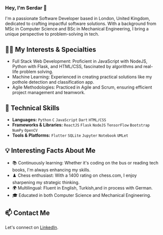 ### Hey, I'm Serdar 👋

I'm a passionate Software Developer based in London, United Kingdom, dedicated to crafting impactful software solutions. With a background from MSc in Computer Science and BSc in Mechanical Engineering, I bring a unique perspective to problem-solving in tech.

## 👨‍💻 My Interests & Specialties

- Full Stack Web Development: Proficient in JavaScript with NodeJS, Python with Flask, and HTML/CSS, fascinated by algorithms and real-life problem solving.
- Machine Learning: Experienced in creating practical solutions like my pothole detection and classification app.
- Agile Methodologies: Practiced in Agile and Scrum, ensuring efficient project management and teamwork.

## 🔧 Technical Skills

- **Languages:** `Python` `C` `JavaScript` `Dart` `HTML/CSS` 
- **Frameworks & Libraries:** `ReactJS` `Flask` `NodeJS` `TensorFlow` `Bootstrap` `NumPy` `OpenCV`
- **Tools & Platforms:** `Flutter` `SQLite` `Jupyter` `Notebook` `UMLet`

## 💡 Interesting Facts About Me

- 📚 Continuously learning: Whether it's coding on the bus or reading tech books, I'm always enhancing my skills.
- ♟️ Chess enthusiast: With a 1400 rating on chess.com, I enjoy sharpening my strategic thinking.
- 🌍 Multilingual: Fluent in English, Turkish,and in process with German.
- 🎓 Educated in both Computer Science and Mechanical Engineering.

## 📫 Contact Me

Let's connect on [LinkedIn](https://www.linkedin.com/in/pserdarakin/).

